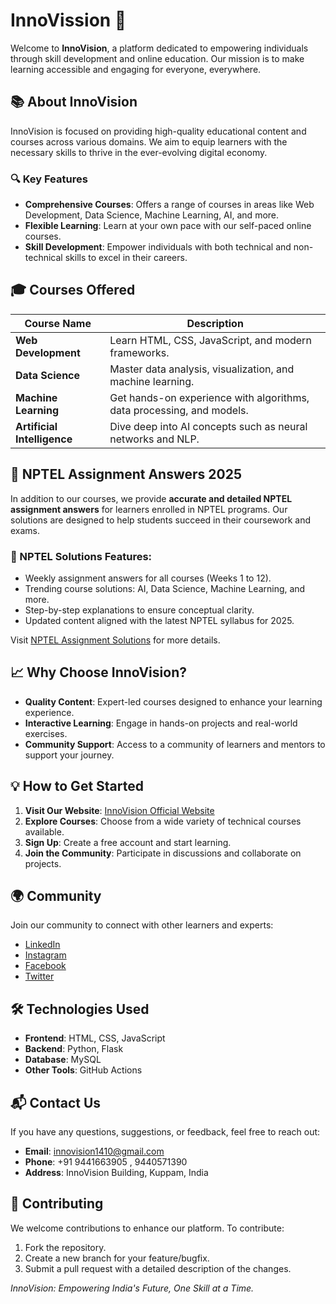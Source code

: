 # InnoVission 🚀

Welcome to **InnoVision**, a platform dedicated to empowering individuals through skill development and online education. Our mission is to make learning accessible and engaging for everyone, everywhere.

## 📚 About InnoVision

InnoVision is focused on providing high-quality educational content and courses across various domains. We aim to equip learners with the necessary skills to thrive in the ever-evolving digital economy.

### 🔍 Key Features
- **Comprehensive Courses**: Offers a range of courses in areas like Web Development, Data Science, Machine Learning, AI, and more.
- **Flexible Learning**: Learn at your own pace with our self-paced online courses.
- **Skill Development**: Empower individuals with both technical and non-technical skills to excel in their careers.

## 🎓 Courses Offered

| Course Name               | Description                                                        |
|---------------------------|--------------------------------------------------------------------|
| **Web Development**       | Learn HTML, CSS, JavaScript, and modern frameworks.                |
| **Data Science**          | Master data analysis, visualization, and machine learning.         |
| **Machine Learning**      | Get hands-on experience with algorithms, data processing, and models. |
| **Artificial Intelligence** | Dive deep into AI concepts such as neural networks and NLP.         |

## 📘 NPTEL Assignment Answers 2025

In addition to our courses, we provide **accurate and detailed NPTEL assignment answers** for learners enrolled in NPTEL programs. Our solutions are designed to help students succeed in their coursework and exams.

### 📖 NPTEL Solutions Features:
- Weekly assignment answers for all courses (Weeks 1 to 12).
- Trending course solutions: AI, Data Science, Machine Learning, and more.
- Step-by-step explanations to ensure conceptual clarity.
- Updated content aligned with the latest NPTEL syllabus for 2025.

Visit [NPTEL Assignment Solutions](https://www.innovission.in/nptel.html) for more details.

## 📈 Why Choose InnoVision?

- **Quality Content**: Expert-led courses designed to enhance your learning experience.
- **Interactive Learning**: Engage in hands-on projects and real-world exercises.
- **Community Support**: Access to a community of learners and mentors to support your journey.

## 💡 How to Get Started

1. **Visit Our Website**: [InnoVision Official Website](https://innovission.in)
2. **Explore Courses**: Choose from a wide variety of technical courses available.
3. **Sign Up**: Create a free account and start learning.
4. **Join the Community**: Participate in discussions and collaborate on projects.

## 🌍 Community

Join our community to connect with other learners and experts:
- [LinkedIn](https://www.linkedin.com/company/innovision)
- [Instagram](https://www.instagram.com/innovision)
- [Facebook](https://www.facebook.com/innovision)
- <a href="https://twitter.com/innovision" target="_blank">Twitter</a>

## 🛠️ Technologies Used

- **Frontend**: HTML, CSS, JavaScript
- **Backend**: Python, Flask
- **Database**: MySQL
- **Other Tools**: GitHub Actions

## 📬 Contact Us

If you have any questions, suggestions, or feedback, feel free to reach out:

- **Email**: innovision1410@gmail.com
- **Phone**: +91 9441663905 , 9440571390
- **Address**: InnoVision Building, Kuppam, India

## 🤝 Contributing

We welcome contributions to enhance our platform. To contribute:
1. Fork the repository.
2. Create a new branch for your feature/bugfix.
3. Submit a pull request with a detailed description of the changes.

_InnoVision: Empowering India's Future, One Skill at a Time._
